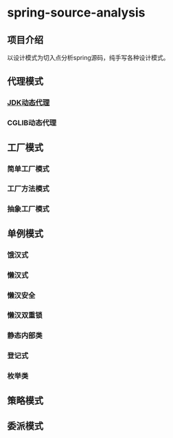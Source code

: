 # spring-source-analysis

## 项目介绍
以设计模式为切入点分析spring源码，纯手写各种设计模式。


## 代理模式

### [JDK动态代理](https://github.com/nqmysb/spring-source-analysis/tree/master/spring-source-proxy/src/com/nqmysb/myproxy)
### CGLIB动态代理

## 工厂模式
### 简单工厂模式
### 工厂方法模式
### 抽象工厂模式


## 单例模式
### 饿汉式
### 懒汉式
### 懒汉安全
### 懒汉双重锁
### 静态内部类
### 登记式
### 枚举类

## 策略模式

## 委派模式





